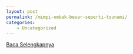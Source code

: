 ```yaml
---
layout: post
permalink: /mimpi-ombak-besar-seperti-tsunami/
categories:
    - Uncategorized
---
```


[Baca Selengkapnya](/07)